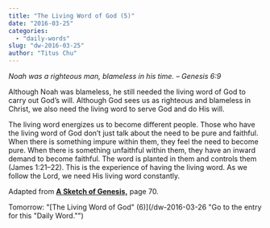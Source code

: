 ```yaml
---
title: "The Living Word of God (5)"
date: "2016-03-25"
categories: 
  - "daily-words"
slug: "dw-2016-03-25"
author: "Titus Chu"
---
```


_Noah was a righteous man, blameless in his time._ _– Genesis 6:9_

Although Noah was blameless, he still needed the living word of God to carry out God’s will. Although God sees us as righteous and blameless in Christ, we also need the living word to serve God and do His will.

The living word energizes us to become different people. Those who have the living word of God don’t just talk about the need to be pure and faithful. When there is something impure within them, they feel the need to become pure. When there is something unfaithful within them, they have an inward demand to become faithful. The word is planted in them and controls them (James 1:21–22). This is the experience of having the living word. As we follow the Lord, we need His living word constantly.

Adapted from __[A Sketch of Genesis,](/book-gen-sketch/ "Go to the listing for this book.")__ page 70.

Tomorrow: "[The Living Word of God" (6)](/dw-2016-03-26 "Go to the entry for this "Daily Word."")
